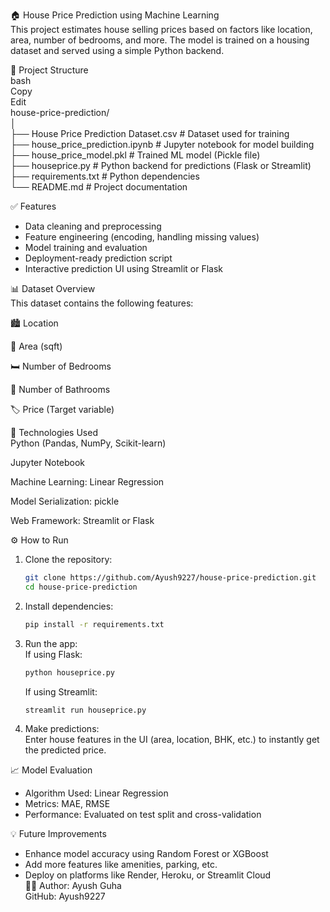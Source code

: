 🏠 House Price Prediction using Machine Learning  
This project estimates house selling prices based on factors like location, area, number of bedrooms, and more. The model is trained on a housing dataset and served using a simple Python backend.

📁 Project Structure  
bash  
Copy  
Edit  
house-price-prediction/  
│  
├── House Price Prediction Dataset.csv      # Dataset used for training  
├── house_price_prediction.ipynb            # Jupyter notebook for model building  
├── house_price_model.pkl                   # Trained ML model (Pickle file)  
├── houseprice.py                           # Python backend for predictions (Flask or Streamlit)  
├── requirements.txt                        # Python dependencies  
└── README.md                               # Project documentation  

✅ Features  
- Data cleaning and preprocessing  
- Feature engineering (encoding, handling missing values)  
- Model training and evaluation  
- Deployment-ready prediction script  
- Interactive prediction UI using Streamlit or Flask  

📊 Dataset Overview  
This dataset contains the following features:  

🏙️ Location  

📐 Area (sqft)  

🛏️ Number of Bedrooms  

🛁 Number of Bathrooms  

🏷️ Price (Target variable)  

🧠 Technologies Used  
Python (Pandas, NumPy, Scikit-learn)  

Jupyter Notebook  

Machine Learning: Linear Regression  

Model Serialization: pickle  

Web Framework: Streamlit or Flask  

⚙️ How to Run  
1. Clone the repository:  
   ```bash  
   git clone https://github.com/Ayush9227/house-price-prediction.git  
   cd house-price-prediction  
   ```  
2. Install dependencies:  
   ```bash  
   pip install -r requirements.txt  
   ```  
3. Run the app:  
   If using Flask:  
   ```bash  
   python houseprice.py  
   ```  
   If using Streamlit:  
   ```bash  
   streamlit run houseprice.py  
   ```  
4. Make predictions:  
   Enter house features in the UI (area, location, BHK, etc.) to instantly get the predicted price.  

📈 Model Evaluation  
- Algorithm Used: Linear Regression  
- Metrics: MAE, RMSE  
- Performance: Evaluated on test split and cross-validation  

💡 Future Improvements  
- Enhance model accuracy using Random Forest or XGBoost  
- Add more features like amenities, parking, etc.  
- Deploy on platforms like Render, Heroku, or Streamlit Cloud  
🙋‍♂️ Author: Ayush Guha  
GitHub: Ayush9227  
